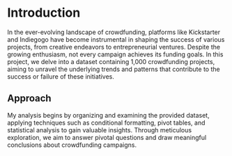 # Introduction

In the ever-evolving landscape of crowdfunding, platforms like Kickstarter and Indiegogo have become instrumental in shaping the success of various projects, from creative endeavors to entrepreneurial ventures. Despite the growing enthusiasm, not every campaign achieves its funding goals. In this project, we delve into a dataset containing 1,000 crowdfunding projects, aiming to unravel the underlying trends and patterns that contribute to the success or failure of these initiatives.

## Approach

My  analysis begins by organizing and examining the provided dataset, applying techniques such as conditional formatting, pivot tables, and statistical analysis to gain valuable insights. Through meticulous exploration, we aim to answer pivotal questions and draw meaningful conclusions about crowdfunding campaigns.
